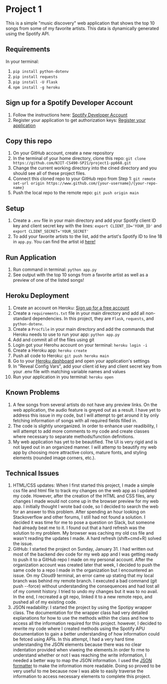 # Project 1
This is a simple "music discovery" web application that shows the top 10 songs from some of my favorite artists. This data is dynamically generated
using the Spotify API.

## Requirements
In your terminal:
1. `pip install python-dotenv`
2. `pip install requests`
3. `pip install -U Flask`
4. `npm install -g heroku`
​
## Sign up for a Spotify Developer Account
1. Follow the instructions here: [Spotify Developer Account](https://developer.spotify.com/dashboard/)
2. Register your application to get authorization keys: [Register your application](https://developer.spotify.com/documentation/general/guides/app-settings/#register-your-app) 

## Copy this repo
1. On your GitHub account, create a new repository
2. In the terminal of your home directory, clone this repo: `git clone https://github.com/NJIT-CS490-SP21/project1-pp668.git`
3. Change the current working directory into the clned directory and you should see all of these project files.
4. Connect this cloned repo to your GitHub repo from Step 1: `git remote set-url origin https://www.github.com/{your-username}/{your-repo-name}`
5. Push the local repo to the remote repo: `git push origin main`

## Setup
1. Create a `.env` file in your main directory and add your Spotify client ID key and client secret key with the lines: `export CLIENT_ID='YOUR_ID'` and `export CLIENT_SECRET='YOUR_SECRET'`
2. To add your favorite artists to the list, add the artist's Spotify ID to line 18 in `app.py`. You can find the artist id [here!](https://support.tunecore.com/hc/en-us/articles/360040325651-How-to-Find-my-Spotify-Artist-ID)
​
## Run Application
1. Run command in terminal: `python app.py`
2. See output with the top 10 songs from a favorite artist as well as a preview of one of the listed songs! 

## Heroku Deployment
1. Create an account on Heroku: [Sign up for a free account](https://signup.heroku.com/login)
2. Create a `requirements.txt` file in your main directory and add all non-standard dependencies. In this project, they are `Flask`, `requests`, and `python-dotenv`.
3. Create a `Procfile` in your main directory and add the commands that Heroku needs to use to run your app: `python app.py`
4. Add and commit all of the files using git
5. Login got your Herohu account on your terminal: `heroku login -i`
6. Create a Heroku app: `heroku create`
7. Push all code to Heroku: `git push heroku main`
8. Go to your [Heroku dashboard](https://dashboard.heroku.com/apps) and open your application's settings
9. In "Reveal Config Vars", add your client id key and client secret key from your .env file with matching variable names and values
10. Run your application in you terminal: `heroku open`

## Known Problems
1. A few songs from several artists do not have any preview links. On the web application, the audio feature is greyed out as a result. I have yet to address this issue in my code, but I will attempt to get around it by only fetching information of songs with all required fields filled in. 
2. The code is slightly unorganized. In order to enhance user readibility, I will attempt to add more comments to my code and create classes where necessary to separate methods/function definitions.
3. My web application has yet to be beautified. The UI is very rigid and is not layed out in an organized manner. I will attemp to beautify my web app by choosing more attractive colors, mature fonts, and styling elements (rounded image corners, etc.).

## Technical Issues
1. HTML/CSS updates: When I first started this project, I made a simple css file and html file to track my changes on the web app as I updated my code. However, after the creation of the HTML and CSS files, any changes I made would not come up in the browser preview for my web app. I initially thought I wrote bad code, so I decided to search the web for an answer to this problem. After spending an hour looking on Stackoverflow and other forums, I still had not found a solution. I decided it was time for me to pose a question on Slack, but someone had already beat me to it. I found out that a hard refresh was the solution to my problem. My browser was caching my old css file and wasn't reading the updates I made. A hard refresh (shift+cmd+R) solved the issue.
2. GitHub: I started the project on Sunday, January 31. I had written out most of the backend dev code for my web app and I was getting ready to push it to a GitHub repo I made on my personal account. After the organization account was created later that week, I decided to push the same code to a repo I made in the organization but I encountered an issue. On my Cloud9 terminal, an error came up stating that my local branch was behind my remote branch. I executed a bad command (git push --force) without understanding the consequences and had lost all of my commit history. I tried to undo my changes but it was to no avail. In the end, I recreated a git repo, linked it to a new remote repo, and pushed all of my existing code. 
3. JSON readability: I started the project by using the Spotipy wrapper class. The documentation for the wrapper class had very detailed explanations for how to use the methods within the class and how to access all the information required for this project. however, I decided to rewrite my code where I created methods using the Spotify APU documentation to gain a better understanding of how information could be fetced using APIs. In this attempt, I had a very hard time understanding the JSON elements because there was no clear indentation provided when viweing the elements.In order fo rme to understand whether or not I was reaching the write information, I needed a better way to map the JSON information. I used the [JSON formatter](https://jsonformatter.curiousconcept.com/) to make the information more readable. Doing so proved to be very useful to me because now I was able to easily traverse the information to access necessary elements to complete this project.